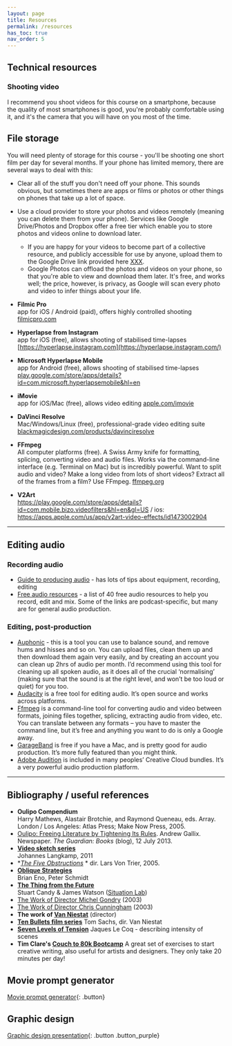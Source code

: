 ```yaml
---
layout: page
title: Resources
permalink: /resources
has_toc: true
nav_order: 5
---
```




## Technical resources

### Shooting video

I recommend you shoot videos for this course on a smartphone, because the quality of most smartphones is good, you're probably comfortable using it, and it's the camera that you will have on you most of the time.

## File storage

You will need plenty of storage for this course - you'll be shooting one short film per day for several months. If your phone has limited memory, there are several ways to deal with this:

- Clear all of the stuff you don't need off your phone. This sounds obvious, but sometimes there are apps or films or photos or other things on phones that take up a lot of space.
- Use a cloud provider to store your photos and videos remotely (meaning you can delete them from your phone). Services like Google Drive/Photos and Dropbox offer a free tier which enable you to store photos and videos online to download later.
  - If you are happy for your videos to become part of a collective resource, and publicly accessible for use by anyone, upload them to the Google Drive link provided here [XXX](#linktofollow).
  - Google Photos can offload the photos and videos on your phone, so that you're able to view and download them later. It's free, and works well; the price, however, is privacy, as Google will scan every photo and video to infer things about your life.



- **Filmic Pro**  
  app for iOS / Android (paid), offers highly controlled shooting
  [filmicpro.com](https://www.filmicpro.com/)
- **Hyperlapse from Instagram**  
  app for iOS (free), allows shooting of stabilised time-lapses
  [https://hyperlapse.instagram.com](https://hyperlapse.instagram.com/)
- **Microsoft Hyperlapse Mobile**  
  app for Android (free), allows shooting of stabilised time-lapses
  [play.google.com/store/apps/details?id=com.microsoft.hyperlapsemobile&hl=en](https://play.google.com/store/apps/details?id=com.microsoft.hyperlapsemobile&hl=en)
- **iMovie**  
  app for iOS/Mac (free), allows video editing
  [apple.com/imovie](https://www.apple.com/imovie/)
- **DaVinci Resolve**  
  Mac/Windows/Linux (free), professional-grade video editing suite
  [blackmagicdesign.com/products/davinciresolve](https://www.blackmagicdesign.com/products/davinciresolve)
- **FFmpeg**  
  All computer platforms (free). A Swiss Army knife for formatting, splicing, converting video and audio files. Works via the command-line interface (e.g. Terminal on Mac) but is incredibly powerful. Want to split audio and video? Make a long video from lots of short videos? Extract all of the frames from a film? Use FFmpeg. [ffmpeg.org](https://www.ffmpeg.org)
- **V2Art**  
  https://play.google.com/store/apps/details?id=com.mobile.bizo.videofilters&hl=en&gl=US / ios: https://apps.apple.com/us/app/v2art-video-effects/id1473002904



---

## Editing audio

### Recording audio

- [Guide to producing audio](https://medium.com/@hannah_rfh/how-to-super-quick-diy-podcasting-for-museums-other-nonprofits-closed-by-covid-19-82f5e95691f6) - has lots of tips about equipment, recording, editing
- [Free audio resources](https://medium.com/podcast-101/40-free-audio-resources-to-help-make-your-podcast-sound-great-9731ea24c657) - a list of 40 free audio resources to help you record, edit and mix. Some of the links are podcast-specific, but many are for general audio production.

### Editing, post-production


- [Auphonic](https://auphonic.com/) - this is a tool you can use to balance sound, and remove hums and hisses and so on. You can upload files, clean them up and then download them again very easily, and by creating an account you can clean up 2hrs of audio per month. I’d recommend using this tool for cleaning up all spoken audio, as it does all of the crucial ‘normalising’ (making sure that the sound is at the right level, and won’t be too loud or quiet) for you too.
- [Audacity](https://www.audacityteam.org/) is a free tool for editing audio. It’s open source and works across platforms.
- [Ffmpeg](https://www.ffmpeg.org/) is a command-line tool for converting audio and video between formats, joining files together, splicing, extracting audio from video, etc. You can translate between any formats – you have to master the command line, but it’s free and anything you want to do is only a Google away.
- [GarageBand](https://www.apple.com/mac/garageband/) is free if you have a Mac, and is pretty good for audio production. It’s more fully featured than you might think.
- [Adobe Audition](https://www.adobe.com/products/audition.html) is included in many peoples’ Creative Cloud bundles. It’s a very powerful audio production platform.

---

## Bibliography / useful references



- **Oulipo Compendium**  
  Harry Mathews, Alastair Brotchie, and Raymond Queneau, eds. Array. London / Los Angeles: Atlas Press; Make Now Press, 2005.
- [Oulipo: Freeing Literature by Tightening Its Rules](https://www.theguardian.com/books/booksblog/2013/jul/12/oulipo-freeing-literature-tightening-rules). Andrew Gallix.  Newspaper. *The Guardian: Books* (blog), 12 July 2013.
- **[Video sketch series](http://joway.eu/index.php/projects-art/everydayonevideo-2011/)**  
  Johannes Langkamp, 2011
- **[The Five Obstructions](http://www.imdb.com/title/tt0354575/x)* *
  dir. Lars Von Trier, 2005.
- **[Oblique Strategies](http://www.rtqe.net/ObliqueStrategies/)**  
  Brian Eno, Peter Schmidt
- **[The Thing from the Future](https://situationlab.org/project/the-thing-from-the-future/)**  
  Stuart Candy & James Watson ([Situation Lab](https://situationlab.org))
- [The Work of Director Michel Gondry](https://www.imdb.com/title/tt0384700/) (2003)
- [The Work of Director Chris Cunningham](https://www.imdb.com/title/tt0386123/?ref_=fn_al_tt_1) (2003)
- **The work of [Van Niestat](https://vimeo.com/vanneistat)** (director)
- **[Ten Bullets film series](http://tenbullets.com)**
  Tom Sachs, dir. Van Niestat
- **[Seven Levels of Tension](https://dramaresource.com/seven-levels-of-tension/)**
  Jaques Le Coq - describing intensity of scenes
- **Tim Clare's [Couch to 80k Bootcamp](https://soundcloud.com/timclare/sets/couch-to-80k-writing-boot-camp)**
  A great set of exercises to start creative writing, also useful for artists and designers. They only take 20 minutes per day!

## Movie prompt generator

[Movie prompt generator](https://movieprompt.olliepalmer.com){: .button}

## Graphic design

[Graphic design presentation](../assets/graphics-101.pdf){: .button .button_purple}

